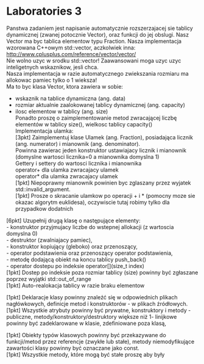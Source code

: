 # Laboratories 3
Panstwa zadaniem jest napisanie automatycznie rozszerzajacej sie tablicy dynamicznej (zwanej potocznie Vector), oraz funkcji do jej   obslugi. Nasz Vector ma byc tablica elementow typu Fraction. Nasza implementacja wzorowana C++owym std::vector, aczkolwiek inna:   http://www.cplusplus.com/reference/vector/vector/  
Nie wolno uzyc w srodku std::vector! Zaawansowani moga uzyc uzyc inteligetnych wskaznikow, jesli chca.  
Nasza implementacja w razie automatycznego zwiekszania rozmiaru ma allokowac pamiec tylko o 1 wieksza!  
Ma to byc klasa Vector, ktora zawiera w sobie:  
- wskaznik na tablice dynamiczna (ang. data)  
- rozmiar aktualnie zaalokowanej tablicy dynamicznej (ang. capacity)  
- ilosc elementow w tablicy (ang. size)  
Ponadto proszę o zaimplementowanie metod zwracającej liczbę elementów w tablicy size(), wielkosc tablicy capacity()  
 Implementacja ulamka:  
[3pkt] Zaimplementuj klase Ulamek (ang. Fraction), posiadająca licznik (ang. numerator) i mianownik (ang. denominator).  
       Powinna zawierac jeden konstruktor ustawiajacy licznik i mianownik (domyslne wartosci licznika=0 a mianownika domyslna 1)  
       Gettery i settery do wartosci licznika i mianownika  
       operator+ dla ulamka zwracajacy ulamek  
       operator* dla ulamka zwracajacy ulamek  
[1pkt] Niepoprawny mianownik powinien byc zglaszany przez wyjatek std::invalid_argument.  
[1pkt] Prosze o skracanie ulamkow po operacji + i * (pomocny moze sie okazac algorytm euklidesa), oczywiscie tutaj robimy tylko dla   przypadkow dodatnich  
  
[6pkt] Uzupełnij drugą klasę o następujące elementy:  
    - konstruktor przyjmujacy liczbe do wstepnej allokacji (z wartoscia domyslna 0)  
    - destruktor (zwalniajacy pamiec),  
    - konstruktor kopiujący (gleboko) oraz przenoszący,  
    - operator podstawienia oraz przenoszący operator podstawienia,  
    - metodę dodającą obiekt na koncu tablicy push_back()  
    - operator dostepu po indeksie operator[](size_t index)  
[1pkt] Dostep po indeksie poza rozmiar tablicy (size) powinny być zgłaszane poprzez wyjątki std::out_of_range  
[1pkt] Auto-realokacja tablicy w razie braku elementow  
  
[1pkt] Deklaracje klasy powinny znaleźć się w odpowiednich plikach nagłówkowych, definicje metod i konstruktorów - w plikach źródłowych.  
[1pkt] Wszystkie atrybuty powinny być prywatne, konstruktory i metody - publiczne, metody/konstruktory/destruktory większe niż 1-  linijkowe powinny być zadeklarowane w klasie, zdefiniowane poza klasą,  
  
[1pkt] Obiekty typów klasowych powinny być przekazywane do funkcji/metod przez referencje (zwykłe lub stałe), metody niemodyfikujące   zawartości klasy powinny być oznaczane jako const.  
[1pkt] Wszystkie metody, które mogą być stałe proszę aby były  
